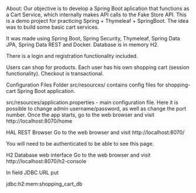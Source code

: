 About:
Our objective is to develop a Spring Boot aplication that functions as a Cart Service, which internally makes API calls to the Fake Store API.
This is a demo project for practicing Spring + Thymeleaf + SpringBoot. The idea was to build some basic cart services.

It was made using Spring Boot, Spring Security, Thymeleaf, Spring Data JPA, Spring Data REST and Docker. Database is in memory H2.

There is a login and registration functionality included.

Users can shop for products. Each user has his own shopping cart (session functionality). Checkout is transactional.
<!-- we need memory h2,src/resources/  -->
Configuration Files
Folder src/resources/ contains config files for shopping-cart Spring Boot application.

src/resources/application.properties - main configuration file. Here it is possible to change admin username/password, as well as change the port number.
Once the app starts, go to the web browser and visit http://localhost:8070/home

HAL REST Browser
Go to the web browser and visit http://localhost:8070/

You will need to be authenticated to be able to see this page.

H2 Database web interface
Go to the web browser and visit http://localhost:8070/h2-console

In field JDBC URL put

jdbc:h2:mem:shopping_cart_db
